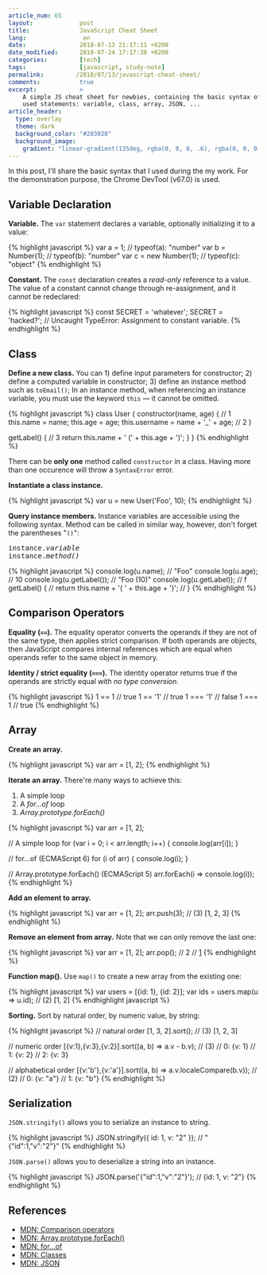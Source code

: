 ```yaml
---
article_num: 65
layout:             post
title:              JavaScript Cheat Sheet
lang:                en
date:               2018-07-13 21:17:11 +0200
date_modified:      2018-07-24 17:17:38 +0200
categories:         [tech]
tags:               [javascript, study-note]
permalink:         /2018/07/13/javascript-cheat-sheet/
comments:           true
excerpt:            >
    A simple JS cheat sheet for newbies, containing the basic syntax of commonly
    used statements: variable, class, array, JSON, ...
article_header:
  type: overlay
  theme: dark
  background_color: "#203028"
  background_image:
    gradient: "linear-gradient(135deg, rgba(0, 0, 0, .6), rgba(0, 0, 0, .4))"
---
```


In this post, I'll share the basic syntax that I used during the my work. For
the demonstration purpose, the Chrome DevTool (v67.0) is used.

## Variable Declaration

**Variable.** The `var` statement declares a variable, optionally initializing
it to a value:

{% highlight javascript %}
var a = 1;             // typeof(a): "number"
var b = Number(1);     // typeof(b): "number"
var c = new Number(1); // typeof(c): "object"
{% endhighlight %}

**Constant.** The `const` declaration creates a _read-only_ reference to a
value. The value of a constant cannot change through re-assignment, and it
cannot be redeclared:

{% highlight javascript %}
const SECRET = 'whatever';
SECRET = 'hacked?';
// Uncaught TypeError: Assignment to constant variable.
{% endhighlight %}

## Class

**Define a new class.** You can 1) define input parameters for constructor;
2) define a computed variable in constructor; 3) define an instance method such
as `toEmail()`;  In an instance method, when referencing an instance
variable, you must use the keyword `this` — it cannot be omitted.

{% highlight javascript %}
class User {
  constructor(name, age) { // 1
    this.name = name;
    this.age = age;
    this.username = name + '_' + age; // 2
  }

  getLabel() { // 3
    return this.name + ' (' + this.age + ')';
  }
}
{% endhighlight %}

There can be **only one** method called `constructor` in a class. Having more
than one occurence will throw a `SyntaxError` error.

**Instantiate a class instance.**

{% highlight javascript %}
var u = new User('Foo', 10);
{% endhighlight %}

**Query instance members.** Instance variables are accessible using the following
syntax. Method can be called in similar way, however, don't forget the
parentheses "`()`":

<pre>
instance.<i>variable</i>
instance.<i>method()</i>
</pre>

{% highlight javascript %}
console.log(u.name); // "Foo"
console.log(u.age);  // 10
console.log(u.getLabel());  // "Foo (10)"
console.log(u.getLabel));
// f getLabel() {
//     return this.name + '( ' + this.age + ')';
//   }
{% endhighlight %}

## Comparison Operators

**Equality (`==`).** The equality operator converts the operands if they are not
of the same type, then applies strict comparison. If both operands are objects,
then JavaScript compares internal references which are equal when operands
refer to the same object in memory.

**Identity / strict equality (`===`).** The identity operator returns true if
the operands are strictly equal _with no type conversion_.

{% highlight javascript %}
1 == 1    // true
1 == '1'  // true
1 === '1' // false
1 === 1   // true
{% endhighlight %}

## Array

**Create an array.**

{% highlight javascript %}
var arr = [1, 2];
{% endhighlight %}

**Iterate an array.** There're many ways to achieve this:

1. A simple loop
2. A _for...of_ loop
3. _Array.prototype.forEach()_

{% highlight javascript %}
var arr = [1, 2];

// A simple loop
for (var i = 0; i < arr.length; i++) {
  console.log(arr[i]);
}

// for...of (ECMAScript 6)
for (i of arr) {
  console.log(i);
}

// Array.prototype.forEach() (ECMAScript 5)
arr.forEach(i => console.log(i));
{% endhighlight %}

**Add an element to array.**

{% highlight javascript %}
var arr = [1, 2];
arr.push(3);
// (3) [1, 2, 3]
{% endhighlight %}

**Remove an element from array.** Note that we can only remove the last one:

{% highlight javascript %}
var arr = [1, 2];
arr.pop(); // 2
// [1]
{% endhighlight %}

**Function map().** Use `map()` to create a new array from the
existing one:

{% highlight javascript %}
var users = [{id: 1}, {id: 2}];
var ids = users.map(u => u.id);
// (2) [1, 2]
{% endhighlight javascript %}

**Sorting.** Sort by natural order, by numeric value, by string:

{% highlight javascript %}
// natural order
[1, 3, 2].sort();
// (3) [1, 2, 3]

// numeric order
[{v:1},{v:3},{v:2}].sort((a, b) => a.v - b.v);
// (3)
// 0: {v: 1}
// 1: {v: 2}
// 2: {v: 3}

// alphabetical order
[{v:'b'},{v:'a'}].sort((a, b) => a.v.localeCompare(b.v));
// (2)
// 0: {v: "a"}
// 1: {v: "b"}
{% endhighlight %}

## Serialization

`JSON.stringify()` allows you to serialize an instance to string.

{% highlight javascript %}
JSON.stringify({ id: 1, v: "2" });
// "{"id":1,"v":"2"}"
{% endhighlight %}

`JSON.parse()` allows you to deserialize a string into an instance.


{% highlight javascript %}
JSON.parse('{"id":1,"v":"2"}');
// {id: 1, v: "2"}
{% endhighlight %}

## References

- [MDN: Comparison operators][1]
- [MDN: Array.prototype.forEach()][2]
- [MDN: for...of][3]
- [MDN: Classes][4]
- [MDN: JSON][5]

[1]: https://developer.mozilla.org/en-US/docs/Web/JavaScript/Reference/Operators/Comparison_Operators
[2]: https://developer.mozilla.org/en-US/docs/Web/JavaScript/Reference/Global_Objects/Array/forEach
[3]: https://developer.mozilla.org/en-US/docs/Web/JavaScript/Reference/Statements/for...of
[4]: https://developer.mozilla.org/en-US/docs/Web/JavaScript/Reference/Classes
[5]: https://developer.mozilla.org/en-US/docs/Web/JavaScript/Reference/Global_Objects/JSON
